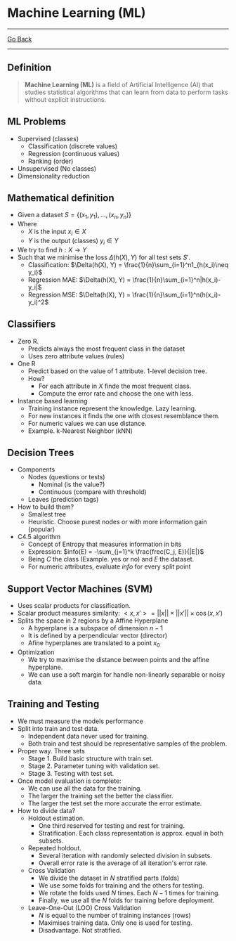 # Machine Learning (ML)
---
[Go Back](UNIOVI/3S2_IntSys/README.md)

---
## Definition
> **Machine Learning (ML)** is a field of Artificial Intelligence (AI) that studies statistical algorithms that can learn from data to perform tasks without explicit instructions.
## ML Problems
- Supervised (classes)
	- Classification (discrete values)
	- Regression (continuous values)
	- Ranking (order)
- Unsupervised (No classes)
- Dimensionality reduction
## Mathematical definition
- Given a dataset $S = \{(x_1, y_1), ..., (x_n, y_n)\}$
- Where
	- $X$ is the input $x_i \in X$ 
	- $Y$ is the output (classes) $y_i \in Y$ 
- We try to find $h: X \to Y$
- Such that we minimise the loss $\Delta(h(X), Y)$ for all test sets $S'$.
	- Classification: $\Delta(h(X), Y) = \frac{1}{n}\sum_{i=1}^n1_{h(x_i)\neq y_i}$
	- Regression MAE: $\Delta(h(X), Y) = \frac{1}{n}\sum_{i=1}^n|h(x_i)- y_i|$
	- Regression MSE: $\Delta(h(X), Y) = \frac{1}{n}\sum_{i=1}^n(h(x_i)- y_i)^2$
## Classifiers
- Zero R.
	- Predicts always the most frequent class in the dataset
	- Uses zero attribute values (rules)
- One R
	- Predict based on the value of 1 attribute. 1-level decision tree.
	- How?
		- For each attribute in $X$ finde the most frequent class.
		- Compute the error rate and choose the one with less.
- Instance based learning
	- Training instance represent the knowledge. Lazy learning.
	- For new instances it finds the one with closest resemblance them.
	- For numeric values we can use distance.
	- Example. k-Nearest Neighbor (kNN)
## Decision Trees
- Components
	- Nodes (questions or tests)
		- Nominal (is the value?)
		- Continuous (compare with threshold)
	- Leaves (prediction tags)
- How to build them?
	- Smallest tree
	- Heuristic. Choose purest nodes or with more information gain (popular)
- C4.5 algorithm
	- Concept of Entropy that measures information in bits
	- Expression: $info(E) = -\sum_{j=1}^k \frac{frec(C_j, E)}{|E|}$
	- Being $C$ the class (Example. yes or no) and $E$ the dataset.
	- For numeric attributes, evaluate $info$ for every split point
## Support Vector Machines (SVM)
- Uses scalar products for classification.
- Scalar product measures similarity: $<x, x'> = ||x|| \times ||x'||\times \cos(x, x')$
- Splits the space in 2 regions by a Affine Hyperplane
	- A hyperplane is a subspace of dimension $n - 1$
	- It is defined by a perpendicular vector (director) 
	- Afine hyperplanes are translated to a point $x_0$
- Optimization
	- We try to maximise the distance between points and the affine hyperplane.
	- We can use a soft margin for handle non-linearly separable or noisy data.
## Training and Testing
- We must measure the models performance
- Split into train and test data.
	- Independent data never used for training.
	- Both train and test should be representative samples of the problem.
- Proper way. Three sets
	- Stage 1. Build basic structure with train set.
	- Stage 2. Parameter tuning with validation set.
	- Stage 3. Testing with test set.
- Once model evaluation is complete:
	- We can use all the data for the training.
	- The larger the training set the better the classifier.
	- The larger the test set the more accurate the error estimate.
- How to divide data?
	- Holdout estimation.
		- One third reserved for testing and rest for training.
		- Stratification. Each class representation is approx. equal in both subsets.
	- Repeated holdout.
		- Several iteration with randomly selected division in subsets.
		- Overall error rate is the average of all iteration's error rate.
	- Cross Validation
		- We divide the dataset in $N$ stratified parts (folds)
		- We use some folds for training and the others for testing.
		- We rotate the folds used $N$ times. Each $N-1$ times for training.
		- Finally, we use all the $N$ folds for training before deployment.
	- Leave-One-Out (LOO) Cross Validation
		- $N$ is equal to the number of training instances (rows)
		- Maximises training data. Only one is used for testing.
		- Disadvantage. Not stratified.